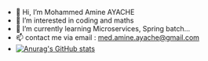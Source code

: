 - 👋 Hi, I’m Mohammed Amine AYACHE
- 👀 I’m interested in coding and maths
- 🌱 I’m currently learning Microservices, Spring batch...
- 📫 contact me via email : med.amine.ayache@gmail.com
- [![Anurag's GitHub stats](https://github-readme-stats.vercel.app/api?username=pople10)](https://github.com/anuraghazra/github-readme-stats)
